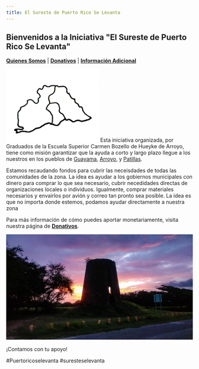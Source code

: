 ```yaml
---
title: El Sureste de Puerto Rico Se Levanta
---  
```


## Bienvenidos a la Iniciativa "El Sureste de Puerto Rico Se Levanta"

[**Quienes Somos**](https://friveramariani.github.io/suresteselevanta/about) | [**Donativos**](https://friveramariani.github.io/suresteselevanta/donativos) | [**Información Adicional**](https://friveramariani.github.io/suresteselevanta/info)

<img src="images/Arroyo-Guayama -Patillas.png" alt="hi" class="inline"/> Esta iniciativa organizada, por Graduados de la Escuela Superior Carmen Bozello de Hueyke de Arroyo, tiene como misión garantizar que la ayuda a corto y largo plazo llegue a los nuestros en los pueblos de [Guayama](https://en.wikipedia.org/wiki/Guayama,_Puerto_Rico), [Arroyo](https://en.wikipedia.org/wiki/Arroyo,_Puerto_Rico), y [Patillas](https://en.wikipedia.org/wiki/Patillas,_Puerto_Rico). 

Estamos recaudando fondos para cubrir las neceisdades de todas las comunidades de la zona. La idea es ayudar a los gobiernos municipales con dinero para comprar lo que sea necesario, cubrir necedidades directas de organizaciones locales o individuos. Igualmente, comprar materiales necesarios y envairlos por avión y correo tan pronto sea posible. La idea es que no importa donde estemos, podamos ayudar directamente a nuestra zona

Para más información de cómo puedes aportar monetariamente, visita nuestra página de [**Donativos**](https://friveramariani.github.io/suresteselevanta/donativos).

<img src="images/PSX_20170819_130002.jpg" alt="hi" class="inline"/>

¡Contamos con tu apoyo!

#Puertoricoselevanta
#suresteselevanta